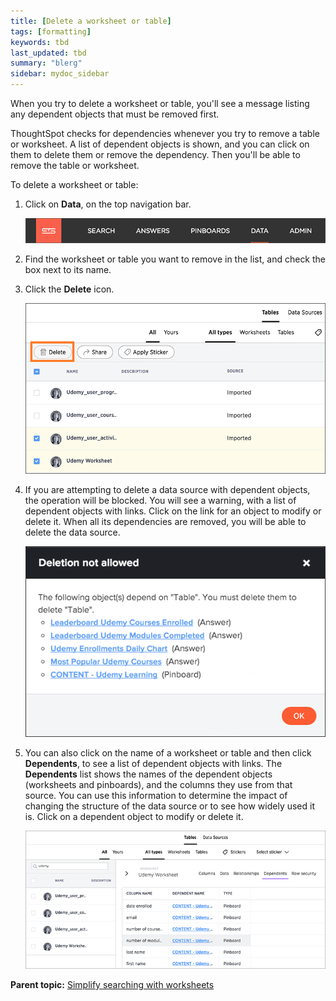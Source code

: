 ```yaml
---
title: [Delete a worksheet or table]
tags: [formatting]
keywords: tbd
last_updated: tbd
summary: "blerg"
sidebar: mydoc_sidebar
---
```

When you try to delete a worksheet or table, you'll see a message listing any dependent objects that must be removed first.

ThoughtSpot checks for dependencies whenever you try to remove a table or worksheet. A list of dependent objects is shown, and you can click on them to delete them or remove the dependency. Then you'll be able to remove the table or worksheet.

To delete a worksheet or table:

1.   Click on **Data**, on the top navigation bar.

     ![](../../shared/conrefs/../../images/data_icon.png "Data")

2.   Find the worksheet or table you want to remove in the list, and check the box next to its name.
3.   Click the **Delete** icon.

     ![](../../images/delete_object.png "The Delete icon")

4.   If you are attempting to delete a data source with dependent objects, the operation will be blocked. You will see a warning, with a list of dependent objects with links. Click on the link for an object to modify or delete it. When all its dependencies are removed, you will be able to delete the data source.

     ![](../../images/dependency_warning_with_links.png "Dependent objects warning")

5.   You can also click on the name of a worksheet or table and then click **Dependents**, to see a list of dependent objects with links. The **Dependents** list shows the names of the dependent objects \(worksheets and pinboards\), and the columns they use from that source. You can use this information to determine the impact of changing the structure of the data source or to see how widely used it is. Click on a dependent object to modify or delete it.

     ![](../../images/dependents.png "Dependent objects message")


**Parent topic:** [Simplify searching with worksheets](../../admin/worksheets/about_worksheets.html)

